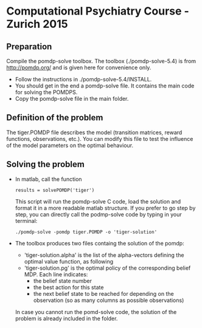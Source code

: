 # Computational Psychiatry Course - Zurich 2015 #

## Preparation ##

Compile the pomdp-solve toolbox. The toolbox (./pomdp-solve-5.4) is from http://pomdp.org/ and is given here for convenience only.

- Follow the instructions in ./pomdp-solve-5.4/INSTALL. 
- You should get in the end a pomdp-solve file. It contains the main code for solving the POMDPS.
- Copy the pomdp-solve file in the main folder. 

## Definition of the problem ##

The tiger.POMDP file describes the model (transition matrices, reward functions, observations, etc.). 
You can modify this file to test the influence of the model parameters on the optimal behaviour.

## Solving the problem ##

* In matlab, call the function

    ```results = solvePOMDP('tiger') ```

    This script will run the pomdp-solve C code, load the solution and format it in a more readable matlab structure.
    If you prefer to go step by step, you can directly call the podmp-solve code by typing in your terminal:

    ``` ./pomdp-solve -pomdp tiger.POMDP -o 'tiger-solution' ```

* The toolbox produces two files containg the solution of the pomdp:

    - 'tiger-solution.alpha' is the list of the alpha-vectors defining the optimal value function, as following
    - 'tiger-solution.pg'    is the optimal policy of the corresponding belief MDP. Each line indicates:
        - the belief state number
        - the best action for this state
        - the next belief state to be reached for depending on the observation (so as many columns as possible observations)

    In case you cannot run the pomd-solve code, the solution of the problem is already included in the folder.

